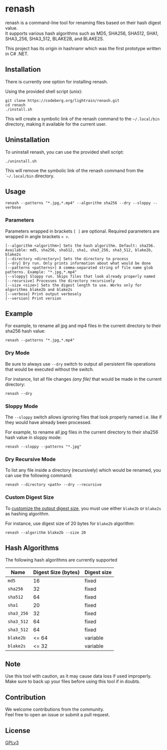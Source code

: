 # renash

renash is a command-line tool for renaming files based on their hash digest value.  
It supports various hash algorithms such as MD5, SHA256, SHA512, SHA1, SHA3_256, SHA3_512, BLAKE2B, and BLAKE2S.

This project has its origin in hashnamr which was the first prototype written in C# .NET.

## Installation

There is currently one option for installing renash.

Using the provided shell script (unix):

```shell
git clone https://codeberg.org/lightrain/renash.git
cd renash
./install.sh
```

This will create a symbolic link of the renash command to the `~/.local/bin` directory,
making it available for the current user.

## Uninstallation

To uninstall renash, you can use the provided shell script:

```shell
./uninstall.sh
```

This will remove the symbolic link of the renash command from the \``~/.local/bin` directory.

## Usage

```shell
renash --patterns "*.jpg,*.mp4" --algorithm sha256 --dry --sloppy --verbose
```

### Parameters

Parameters wrapped in brackets `[ ]` are optional. Required parameters are wrapped in angle brackets `< >`.

```
[--algorithm <algorithm>] Sets the hash algorithm. Default: sha256. Available: md5, sha256, sha512, sha1, sha3_256, sha3_512, blake2b, blake2s
[--directory <directory>] Sets the directory to process
[--dry] Dry run. Only prints information about what would be done
[--patterns <patterns>] A comma-separated string of file name glob patterns. Example: "*.jpg,*.mp4"
[--sloppy] Sloppy run. Skips files that look already properly named
[--recursive] Processes the directory recursively
[--size <size>] Sets the digest length to use. Works only for algorithms blake2b and blake2s
[--verbose] Print output verbosely
[--version] Print version
```

## Example

For example, to rename all jpg and mp4 files in the current directory to their sha256 hash value:

```shell
renash --patterns "*.jpg,*.mp4"
```

### Dry Mode

Be sure to always use `--dry` switch to output all persistent file operations that would be executed without the switch.

For instance, list all file changes _(any file)_ that would be made in the current directory:

```shell
renash --dry
```

### Sloppy Mode

The `--sloppy` switch allows ignoring files that look properly named i.e. like if they would have already been processed.

For example, to rename all jpg files in the current directory to their sha256 hash value in sloppy mode:

```shell
renash --sloppy --patterns "*.jpg"
```


### Dry Recursive Mode

To list any file inside a directory (recursively) which would be renamed, you can use the following command:

```shell
renash --directory <path> --dry --recursive
```


### Custom Digest Size

To [customize the output digest size](#hash-algorithms), you must use either `blake2b` or `blake2s` as hashing algorithm.

For instance, use digest size of 20 bytes for `blake2b` algorithm:

```shell
renash --algorithm blake2b --size 20
```

## Hash Algorithms

The following hash algorithms are currently supported

| Name       | Digest Size (bytes) | Digest size |
|------------|---------------------|-------------|
| `md5`      | 16                  | fixed       |
| `sha256`   | 32                  | fixed       |
| `sha512`   | 64                  | fixed       |
| `sha1`     | 20                  | fixed       |
| `sha3_256` | 32                  | fixed       |
| `sha3_512` | 64                  | fixed       |
| `sha3_512` | 64                  | fixed       |
| `blake2b`  | <= 64               | variable    |
| `blake2s`  | <= 32               | variable    |

## Note

Use this tool with caution, as it may cause data loss if used improperly.  
Make sure to back up your files before using this tool if in doubts.

## Contribution

We welcome contributions from the community.  
Feel free to open an issue or submit a pull request.

## License

[GPLv3](https://codeberg.org/lightrain/renash/src/branch/master/LICENSE)